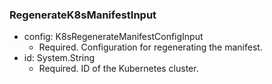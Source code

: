 ### RegenerateK8sManifestInput


- config: K8sRegenerateManifestConfigInput
  - Required. Configuration for regenerating the manifest.
- id: System.String
  - Required. ID of the Kubernetes cluster.
